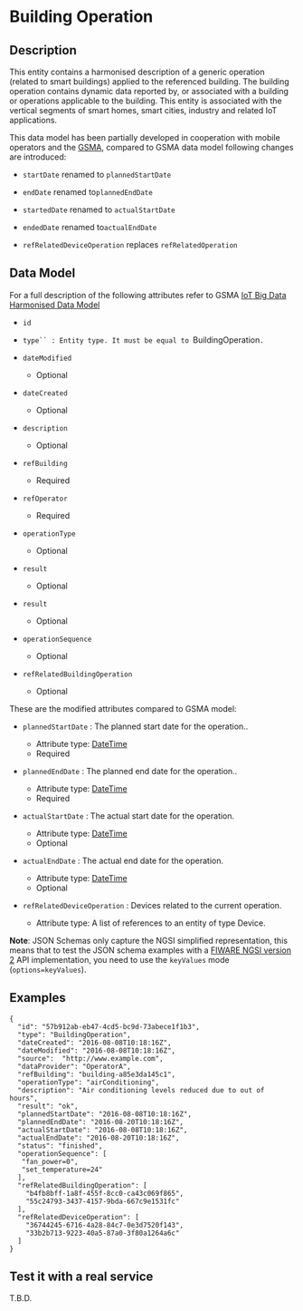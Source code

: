 # Building Operation

## Description

This entity contains a harmonised description of a generic operation (related
to smart buildings) applied to the referenced building. The building operation
contains dynamic data reported by, or associated with a building or operations
applicable to the building. This entity is associated with the vertical segments
of smart homes, smart cities, industry and related IoT applications.

This data model has been partially developed in cooperation with mobile
operators and the [GSMA](http://www.gsma.com/connectedliving/iot-big-data/),
compared to GSMA data model following changes are introduced:

* `startDate` renamed to `plannedStartDate`

+ `endDate` renamed to`plannedEndDate`

* `startedDate` renamed to `actualStartDate`

+ `endedDate` renamed to`actualEndDate`

* `refRelatedDeviceOperation` replaces `refRelatedOperation`

## Data Model

For a full description of the following attributes refer to GSMA
[IoT Big Data Harmonised Data Model](https://www.gsma.com/iot/wp-content/uploads/2016/11/CLP.26-v1.0.pdf)

+ `id`

+ `type`` : Entity type. It must be equal to `BuildingOperation`.`

+ `dateModified`
    + Optional

+ `dateCreated`
    + Optional    

+ `description`
    + Optional

+ `refBuilding`
    + Required

+ `refOperator`
    + Required

+ `operationType`
    + Optional

+ `result`
    + Optional

+ `result`
    + Optional

+ `operationSequence`
    + Optional

+ `refRelatedBuildingOperation`
    + Optional

These are the modified attributes  compared to GSMA model:

+ `plannedStartDate` : The planned start date for the operation..
    + Attribute type: [DateTime](https://schema.org/DateTime)
    + Required 

+ `plannedEndDate` : The planned end date for the operation..
    + Attribute type: [DateTime](https://schema.org/DateTime)
    + Required 

+ `actualStartDate` : The actual start date for the operation.
    + Attribute type: [DateTime](https://schema.org/DateTime)
    + Optional 

+ `actualEndDate` : The actual end date for the operation.
    + Attribute type: [DateTime](https://schema.org/DateTime)
    + Optional 

+ `refRelatedDeviceOperation` : Devices related to the current operation.
    + Attribute type: A list of references to an entity of type
      Device.

**Note**: JSON Schemas only capture the NGSI simplified representation, this
means that to test the JSON schema examples with
a [FIWARE NGSI version 2](http://fiware.github.io/specifications/ngsiv2/stable)
API implementation, you need to use the `keyValues`
mode (`options=keyValues`).

## Examples

```
{
  "id": "57b912ab-eb47-4cd5-bc9d-73abece1f1b3",
  "type": "BuildingOperation",
  "dateCreated": "2016-08-08T10:18:16Z",
  "dateModified": "2016-08-08T10:18:16Z",
  "source":  "http://www.example.com",
  "dataProvider": "OperatorA",
  "refBuilding": "building-a85e3da145c1",
  "operationType": "airConditioning",
  "description": "Air conditioning levels reduced due to out of hours",
  "result": "ok",
  "plannedStartDate": "2016-08-08T10:18:16Z",
  "plannedEndDate": "2016-08-20T10:18:16Z",
  "actualStartDate": "2016-08-08T10:18:16Z",
  "actualEndDate": "2016-08-20T10:18:16Z",
  "status": "finished",
  "operationSequence": [
   "fan_power=0",
   "set_temperature=24"
  ],
  "refRelatedBuildingOperation": [
    "b4fb8bff-1a8f-455f-8cc0-ca43c069f865",
    "55c24793-3437-4157-9bda-667c9e1531fc"
  ],
  "refRelatedDeviceOperation": [
    "36744245-6716-4a28-84c7-0e3d7520f143",
    "33b2b713-9223-40a5-87a0-3f80a1264a6c"
  ]
}
```

## Test it with a real service

T.B.D.
